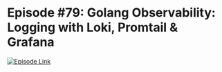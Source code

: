 # Episode #79: Golang Observability: Logging with Loki, Promtail & Grafana

[![Episode Link](https://d502jbuhuh9wk.cloudfront.net/courses/67c755b5cc6a441cc7155eef/67c755b5cc6a441cc7155eef_scaled_cover.jpg?v=3)](https://www.codeheim.io/courses/Episode-79-Golang-Observability-Logging-with-Loki-Promtail--Grafana-67c755b5cc6a441cc7155eef)
